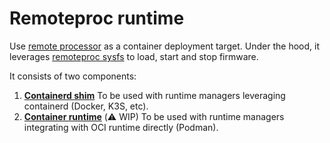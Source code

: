 # Remoteproc runtime

Use [remote processor](https://docs.kernel.org/staging/remoteproc.html#introduction) as a container deployment target.
Under the hood, it leverages [remoteproc sysfs](https://www.kernel.org/doc/Documentation/ABI/testing/sysfs-class-remoteproc) to load, start and stop firmware.

It consists of two components:

1. <strong>[Containerd shim](./docs/CONTAINERD_SHIM.md)</strong>
   To be used with runtime managers leveraging containerd (Docker, K3S, etc).
2. <strong>[Container runtime](./docs/CONTAINER_RUNTIME.md)</strong> (⚠️ WIP)
   To be used with runtime managers integrating with OCI runtime directly (Podman).

